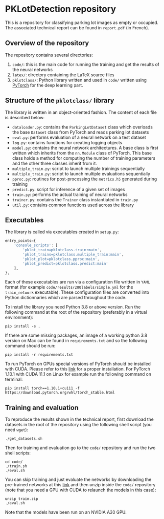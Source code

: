 # PKLotDetection repository

This is a repository for classifying parking lot images as empty or occupied. The associated technical report can be found in `report.pdf` (in French).

## Overview of the repository

The repository contains several directories:

1. `code/`: this is the main code for running the training and get the results of the neural networks
2. `latex/`: directory containing the LaTeX source files
3. `pklotclass/`: Python library written and used in `code/` written using [PyTorch](https://pytorch.org) for the deep learning part.

## Structure of the `pklotclass/` library

The library is written in an object-oriented fashion. The content of each file is described below:

- `dataloader.py`: contains the `ParkingLotDataset` class which overloads the base `Dataset` class from PyTorch and reads parking lot datasets
- `eval.py`: performs evaluation of a neural network on a test dataset
- `log.py`: contains functions for creating logging objects
- `model.py`: contains the neural network architectures. A base class is first written which inherits from the `nn.Module` class of PyTorch. This base class holds a method for computing the number of training parameters and the other three classes inherit from it.
- `multiple_train.py`: script to launch multiple trainings sequentially
- `multiple_train.py`: script to launch multiple evaluations sequentially
- `pproc.py`: routines for post-processing the `metrics.h5` generated during training
- `predict.py`: script for inference of a given set of images
- `train.py`: performs the actual training of neural networks
- `trainer.py`: contains the `Trainer` class instantiated in `train.py`
- `util.py`: contains common functions used across the library

## Executables

The library is called via executables created in `setup.py`:

```python
entry_points={
    'console_scripts': [
        'pklot_train=pklotclass.train:main',
        'pklot_trains=pklotclass.multiple_train:main',
        'pklot_plot=pklotclass.pproc:main',
        'pklot_predict=pklotclass.predict:main'
    ],
},
```

Each of these executables are run via a configuration file written in `YAML` format (for example `code/results/200labels/simple.yml` for the `train_network` executable). These configuration files are converted into Python dictionnaries which are parsed throughout the code.

To install the library you need Python 3.8 or above version. Run the following command at the root of the repository (preferably in a virtual environment):

```shell
pip install -e .
```

If there are some missing packages, an image of a working python 3.8 version on Mac can be found in `requirements.txt` and so the following command should be run:

```shell
pip install -r requirements.txt
```

To run PyTorch on GPUs special versions of PyTorch should be installed with CUDA. Please refer to this [link](https://pytorch.org/get-started/previous-versions/) for a proper installation. For PyTorch 1.10.1 with CUDA 11.1 on Linux for example run the following command on terminal:

```shell
pip install torch==1.10.1+cu111 -f https://download.pytorch.org/whl/torch_stable.html
```

## Training and evaluation

To reproduce the results shown in the technical report, first download the datasets in the root of the repository using the following shell script (you need `wget`):

```shell
./get_datasets.sh
```

Then for training and evaluation go to the `code/` repository and run the two shell scripts:

```shell
cd code/
./train.sh
./eval.sh
```

You can skip training and just evaluate the networks by downloading the pre-trained networks at this [link](https://mercure.cerfacs.fr/cfxfile/get.php?c926b48137b2) and then unzip inside the `code/` repository (note that you need a GPU with CUDA to relaunch the models in this case):

```shell
unzip train.zip
./eval.sh
```

Note that the models have been run on an NVIDIA A30 GPU.
